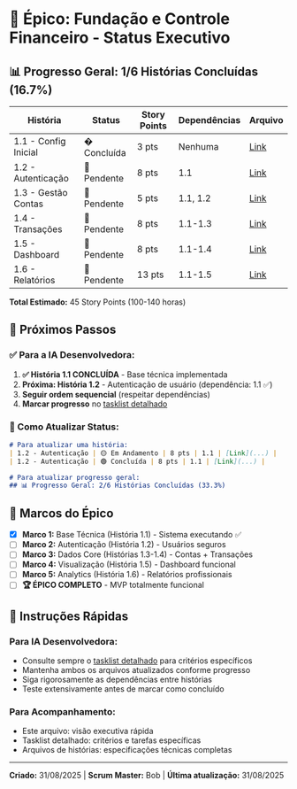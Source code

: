# 🎯 Épico: Fundação e Controle Financeiro - Status Executivo

## 📊 Progresso Geral: 1/6 Histórias Concluídas (16.7%)

| História | Status | Story Points | Dependências | Arquivo |
|----------|--------|--------------|--------------|---------|
| 1.1 - Config Inicial | � Concluída | 3 pts | Nenhuma | [Link](stories/1.1.configuracao-inicial-backend.md) |
| 1.2 - Autenticação | 🔴 Pendente | 8 pts | 1.1 | [Link](stories/1.2.autenticacao-usuario.md) |
| 1.3 - Gestão Contas | 🔴 Pendente | 5 pts | 1.1, 1.2 | [Link](stories/1.3.gestao-contas-financeiras.md) |
| 1.4 - Transações | 🔴 Pendente | 8 pts | 1.1-1.3 | [Link](stories/1.4.registro-transacoes.md) |
| 1.5 - Dashboard | 🔴 Pendente | 8 pts | 1.1-1.4 | [Link](stories/1.5.dashboard-principal.md) |
| 1.6 - Relatórios | 🔴 Pendente | 13 pts | 1.1-1.5 | [Link](stories/1.6.relatorios-basicos.md) |

**Total Estimado:** 45 Story Points (100-140 horas)

## 🚦 Próximos Passos

### ✅ Para a IA Desenvolvedora:

1. **✅ História 1.1 CONCLUÍDA** - Base técnica implementada
2. **Próxima: História 1.2** - Autenticação de usuário (dependência: 1.1 ✅)
3. **Seguir ordem sequencial** (respeitar dependências)
4. **Marcar progresso** no [tasklist detalhado](tasklist-epico-fundacional.md)

### 🔄 Como Atualizar Status:

```markdown
# Para atualizar uma história:
| 1.2 - Autenticação | 🟡 Em Andamento | 8 pts | 1.1 | [Link](...) |
| 1.2 - Autenticação | 🟢 Concluída | 8 pts | 1.1 | [Link](...) |

# Para atualizar progresso geral:
## 📊 Progresso Geral: 2/6 Histórias Concluídas (33.3%)
```

## 🎯 Marcos do Épico

- [x] **Marco 1:** Base Técnica (História 1.1) - Sistema executando ✅
- [ ] **Marco 2:** Autenticação (História 1.2) - Usuários seguros  
- [ ] **Marco 3:** Dados Core (Histórias 1.3-1.4) - Contas + Transações
- [ ] **Marco 4:** Visualização (História 1.5) - Dashboard funcional
- [ ] **Marco 5:** Analytics (História 1.6) - Relatórios profissionais
- [ ] **🏆 ÉPICO COMPLETO** - MVP totalmente funcional

## 📝 Instruções Rápidas

### Para IA Desenvolvedora:
- Consulte sempre o [tasklist detalhado](tasklist-epico-fundacional.md) para critérios específicos
- Mantenha ambos os arquivos atualizados conforme progresso
- Siga rigorosamente as dependências entre histórias
- Teste extensivamente antes de marcar como concluído

### Para Acompanhamento:
- Este arquivo: visão executiva rápida
- Tasklist detalhado: critérios e tarefas específicas  
- Arquivos de histórias: especificações técnicas completas

---

**Criado:** 31/08/2025 | **Scrum Master:** Bob | **Última atualização:** 31/08/2025
